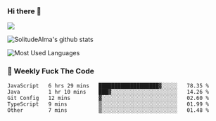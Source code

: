### Hi there 👋
<p>
  <a href="https://count.getloli.com/"><img src="https://count.getloli.com/get/@:solitudealma"></a>
</p>

![SolitudeAlma's github stats](https://github-readme-stats.vercel.app/api?username=solitudealma&show_icons=true&theme=radical)

![Most Used Languages](https://github-readme-stats.vercel.app/api/top-langs/?username=solitudealma&layout=compact&hide_border=true&theme=dark)
<!-- ![visitors](https://visitor-badge.glitch.me/badge?page_id=solitudealma.solitudealma.id) -->


### :dart: Weekly Fuck The Code

<!--START_SECTION:waka-->
```text
JavaScript   6 hrs 29 mins   ███████████████████▓░░░░░   78.35 % 
Java         1 hr 10 mins    ███▓░░░░░░░░░░░░░░░░░░░░░   14.26 % 
Git Config   12 mins         ▓░░░░░░░░░░░░░░░░░░░░░░░░   02.60 % 
TypeScript   9 mins          ▒░░░░░░░░░░░░░░░░░░░░░░░░   01.99 % 
Other        7 mins          ▒░░░░░░░░░░░░░░░░░░░░░░░░   01.48 % 
```
<!--END_SECTION:waka-->
